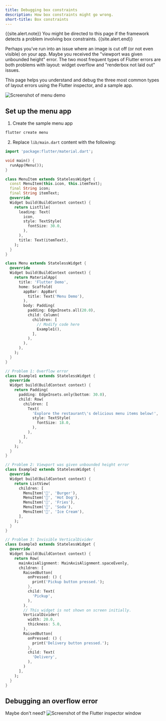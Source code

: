 ```yaml
---
title: Debugging box constraints
description: How box constraints might go wrong.
short-title: Box constraints
---
```


{{site.alert.note}}
  You might be directed to this page if the
  framework detects a problem involving box constraints.
{{site.alert.end}}

Perhaps you’ve run into an issue where an image is
cut off (or not even visible) on your app.
Maybe you received the
"viewport was given unbounded height" error.
The two most frequent types of Flutter errors are both problems
with layout: widget overflow and "renderbox not laid out" issues.

This page helps you understand and debug the three most
common types of layout errors
using the Flutter inspector, and a sample app.

![Screenshot of menu demo]({{site.url}}/assets/images/docs/testing/layout/menu-demo.png)

## Set up the menu app

1. Create the sample menu app

```sh
flutter create menu
```

2. Replace `lib/main.dart` content with the following:

```dart
import 'package:flutter/material.dart';

void main() {
  runApp(Menu());
}

class MenuItem extends StatelessWidget {
  const MenuItem(this.icon, this.itemText);
  final String icon;
  final String itemText;
  @override
  Widget build(BuildContext context) {
    return ListTile(
      leading: Text(
        icon,
        style: TextStyle(
          fontSize: 30.0,
        ),
      ),
      title: Text(itemText),
    );
  }
}

class Menu extends StatelessWidget {
  @override
  Widget build(BuildContext context) {
    return MaterialApp(
      title: 'Flutter Demo',
      home: Scaffold(
        appBar: AppBar(
          title: Text('Menu Demo'),
        ),
        body: Padding(
          padding: EdgeInsets.all(20.0),
          child: Column(
            children: [
              // Modify code here
              Example1(),
            ],
          ),
        ),
      ),
    );
  }
}

// Problem 1: Overflow error
class Example1 extends StatelessWidget {
  @override
  Widget build(BuildContext context) {
    return Padding(
      padding: EdgeInsets.only(bottom: 30.0),
      child: Row(
        children: [
          Text(
            'Explore the restaurant\'s delicious menu items below!',
            style: TextStyle(
              fontSize: 18.0,
            ),
          ),
        ],
      ),
    );
  }
}

// Problem 2: Viewport was given unbounded height error
class Example2 extends StatelessWidget {
  @override
  Widget build(BuildContext context) {
    return ListView(
      children: [
        MenuItem('🍔', 'Burger'),
        MenuItem('🌭', 'Hot Dog'),
        MenuItem('🍟', 'Fries'),
        MenuItem('🥤', 'Soda'),
        MenuItem('🍦', 'Ice Cream'),
      ],
    );
  }
}

// Problem 3: Invisible VerticalDivider
class Example3 extends StatelessWidget {
  @override
  Widget build(BuildContext context) {
    return Row(
      mainAxisAlignment: MainAxisAlignment.spaceEvenly,
      children: [
        RaisedButton(
          onPressed: () {
            print('Pickup button pressed.');
          },
          child: Text(
            'Pickup',
          ),
        ),
        // This widget is not shown on screen initially.
        VerticalDivider(
          width: 20.0,
          thickness: 5.0,
        ),
        RaisedButton(
          onPressed: () {
            print('Delivery button pressed.');
          },
          child: Text(
            'Delivery',
          ),
        )
      ],
    );
  }
}
```

## Debugging an overflow error


Maybe don't need?
![Screenshot of the Flutter inspector window]({{site.url}}/assets/images/docs/testing/layout/devtools-issue1.png)


